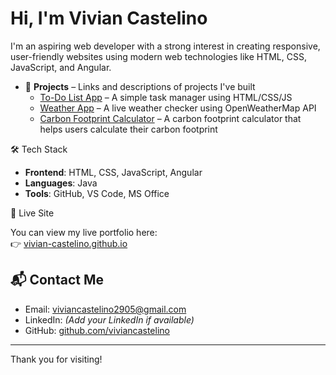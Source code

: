# Hi, I'm Vivian Castelino 

 I'm an aspiring web developer with a strong interest in creating responsive, user-friendly websites using modern web technologies like HTML, CSS, JavaScript, and Angular.

 
- 💼 **Projects** – Links and descriptions of projects I've built
  - [To-Do List App](https://github.com/vivian-castelino/todo-app) – A simple task manager using HTML/CSS/JS
  - [Weather App](https://github.com/vivian-castelino/weather-app) – A live weather checker using OpenWeatherMap API
  - [Carbon Footprint Calculator](https://github.com/vivian-castelino/Carbon-footprint-calculator) – A carbon footprint calculator that helps users calculate their carbon footprint
  

 🛠️ Tech Stack

- **Frontend**: HTML, CSS, JavaScript, Angular
- **Languages**: Java
- **Tools**: GitHub, VS Code, MS Office

 📌 Live Site

You can view my live portfolio here:  
👉 [vivian-castelino.github.io](https://vivian-castelino.github.io)

## 📬 Contact Me

- Email: [viviancastelino2905@gmail.com](mailto:viviancastelino2905@gmail.com)
- LinkedIn: *(Add your LinkedIn if available)*
- GitHub: [github.com/viviancastelino](https://github.com/viviancastelino)

---

Thank you for visiting!
